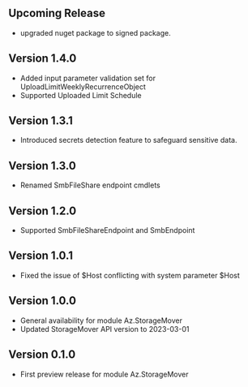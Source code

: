 <!--
    Please leave this section at the top of the change log.

    Changes for the upcoming release should go under the section titled "Upcoming Release", and should adhere to the following format:

    ## Upcoming Release
    * Overview of change #1
        - Additional information about change #1
    * Overview of change #2
        - Additional information about change #2
        - Additional information about change #2
    * Overview of change #3
    * Overview of change #4
        - Additional information about change #4

    ## YYYY.MM.DD - Version X.Y.Z (Previous Release)
    * Overview of change #1
        - Additional information about change #1
-->
## Upcoming Release
* upgraded nuget package to signed package.

## Version 1.4.0
* Added input parameter validation set for UploadLimitWeeklyRecurrenceObject
* Supported Uploaded Limit Schedule

## Version 1.3.1
* Introduced secrets detection feature to safeguard sensitive data.

## Version 1.3.0
* Renamed SmbFileShare endpoint cmdlets

## Version 1.2.0
*  Supported SmbFileShareEndpoint and SmbEndpoint

## Version 1.0.1
* Fixed the issue of $Host conflicting with system parameter $Host

## Version 1.0.0
* General availability for module Az.StorageMover
* Updated StorageMover API version to 2023-03-01

## Version 0.1.0
* First preview release for module Az.StorageMover

